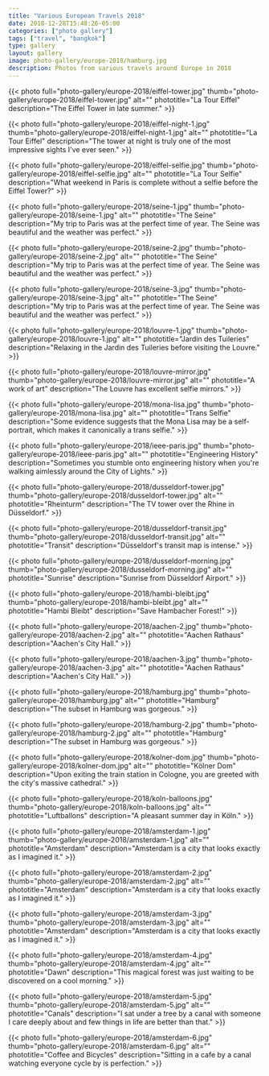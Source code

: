 ```yaml
---
title: "Various European Travels 2018"
date: 2018-12-28T15:48:26-05:00
categories: ["photo gallery"]
tags: ["travel", "bangkok"]
type: gallery
layout: gallery
image: photo-gallery/europe-2018/hamburg.jpg
description: Photos from various travels around Europe in 2018
---
```


{{< photo 
    full="photo-gallery/europe-2018/eiffel-tower.jpg"
    thumb="photo-gallery/europe-2018/eiffel-tower.jpg"
    alt=""
    phototitle="La Tour Eiffel"
    description="The Eiffel Tower in late summer." >}}

{{< photo 
    full="photo-gallery/europe-2018/eiffel-night-1.jpg"
    thumb="photo-gallery/europe-2018/eiffel-night-1.jpg"
    alt=""
    phototitle="La Tour Eiffel"
    description="The tower at night is truly one of the most impressive sights I've ever seen." >}}

{{< photo 
    full="photo-gallery/europe-2018/eiffel-selfie.jpg"
    thumb="photo-gallery/europe-2018/eiffel-selfie.jpg"
    alt=""
    phototitle="La Tour Selfie"
    description="What weekend in Paris is complete without a selfie before the Eiffel Tower?" >}}

{{< photo 
    full="photo-gallery/europe-2018/seine-1.jpg"
    thumb="photo-gallery/europe-2018/seine-1.jpg"
    alt=""
    phototitle="The Seine"
    description="My trip to Paris was at the perfect time of year. The Seine was beautiful and the weather was perfect." >}}

{{< photo 
    full="photo-gallery/europe-2018/seine-2.jpg"
    thumb="photo-gallery/europe-2018/seine-2.jpg"
    alt=""
    phototitle="The Seine"
    description="My trip to Paris was at the perfect time of year. The Seine was beautiful and the weather was perfect." >}}

{{< photo 
    full="photo-gallery/europe-2018/seine-3.jpg"
    thumb="photo-gallery/europe-2018/seine-3.jpg"
    alt=""
    phototitle="The Seine"
    description="My trip to Paris was at the perfect time of year. The Seine was beautiful and the weather was perfect." >}}

{{< photo 
    full="photo-gallery/europe-2018/louvre-1.jpg"
    thumb="photo-gallery/europe-2018/louvre-1.jpg"
    alt=""
    phototitle="Jardin des Tuileries"
    description="Relaxing in the Jardin des Tuileries before visiting the Louvre." >}}

{{< photo 
    full="photo-gallery/europe-2018/louvre-mirror.jpg"
    thumb="photo-gallery/europe-2018/louvre-mirror.jpg"
    alt=""
    phototitle="A work of art"
    description="The Louvre has excellent selfie mirrors." >}}

{{< photo 
    full="photo-gallery/europe-2018/mona-lisa.jpg"
    thumb="photo-gallery/europe-2018/mona-lisa.jpg"
    alt=""
    phototitle="Trans Selfie"
    description="Some evidence suggests that the Mona Lisa may be a self-portrait, which makes it canonically a trans selfie." >}}

{{< photo 
    full="photo-gallery/europe-2018/ieee-paris.jpg"
    thumb="photo-gallery/europe-2018/ieee-paris.jpg"
    alt=""
    phototitle="Engineering History"
    description="Sometimes you stumble onto engineering history when you're walking aimlessly around the City of Lights." >}}

{{< photo 
    full="photo-gallery/europe-2018/dusseldorf-tower.jpg"
    thumb="photo-gallery/europe-2018/dusseldorf-tower.jpg"
    alt=""
    phototitle="Rheinturm"
    description="The TV tower over the Rhine in Düsseldorf." >}}

{{< photo 
    full="photo-gallery/europe-2018/dusseldorf-transit.jpg"
    thumb="photo-gallery/europe-2018/dusseldorf-transit.jpg"
    alt=""
    phototitle="Transit"
    description="Düsseldorf's transit map is intense." >}}

{{< photo 
    full="photo-gallery/europe-2018/dusseldorf-morning.jpg"
    thumb="photo-gallery/europe-2018/dusseldorf-morning.jpg"
    alt=""
    phototitle="Sunrise"
    description="Sunrise from Düsseldorf Airport." >}}

{{< photo 
    full="photo-gallery/europe-2018/hambi-bleibt.jpg"
    thumb="photo-gallery/europe-2018/hambi-bleibt.jpg"
    alt=""
    phototitle="Hambi Bleibt"
    description="Save Hambacher Forest!" >}}

{{< photo 
    full="photo-gallery/europe-2018/aachen-2.jpg"
    thumb="photo-gallery/europe-2018/aachen-2.jpg"
    alt=""
    phototitle="Aachen Rathaus"
    description="Aachen's City Hall." >}}

{{< photo 
    full="photo-gallery/europe-2018/aachen-3.jpg"
    thumb="photo-gallery/europe-2018/aachen-3.jpg"
    alt=""
    phototitle="Aachen Rathaus"
    description="Aachen's City Hall." >}}

{{< photo 
    full="photo-gallery/europe-2018/hamburg.jpg"
    thumb="photo-gallery/europe-2018/hamburg.jpg"
    alt=""
    phototitle="Hamburg"
    description="The subset in Hamburg was gorgeous." >}}

{{< photo 
    full="photo-gallery/europe-2018/hamburg-2.jpg"
    thumb="photo-gallery/europe-2018/hamburg-2.jpg"
    alt=""
    phototitle="Hamburg"
    description="The subset in Hamburg was gorgeous." >}}

{{< photo 
    full="photo-gallery/europe-2018/kolner-dom.jpg"
    thumb="photo-gallery/europe-2018/kolner-dom.jpg"
    alt=""
    phototitle="Kölner Dom"
    description="Upon exiting the train station in Cologne, you are greeted with the city's massive cathedral." >}}

{{< photo 
    full="photo-gallery/europe-2018/koln-balloons.jpg"
    thumb="photo-gallery/europe-2018/koln-balloons.jpg"
    alt=""
    phototitle="Luftballons"
    description="A pleasant summer day in Köln." >}}

{{< photo 
    full="photo-gallery/europe-2018/amsterdam-1.jpg"
    thumb="photo-gallery/europe-2018/amsterdam-1.jpg"
    alt=""
    phototitle="Amsterdam"
    description="Amsterdam is a city that looks exactly as I imagined it." >}}

{{< photo 
    full="photo-gallery/europe-2018/amsterdam-2.jpg"
    thumb="photo-gallery/europe-2018/amsterdam-2.jpg"
    alt=""
    phototitle="Amsterdam"
    description="Amsterdam is a city that looks exactly as I imagined it." >}}

{{< photo 
    full="photo-gallery/europe-2018/amsterdam-3.jpg"
    thumb="photo-gallery/europe-2018/amsterdam-3.jpg"
    alt=""
    phototitle="Amsterdam"
    description="Amsterdam is a city that looks exactly as I imagined it." >}}

{{< photo 
    full="photo-gallery/europe-2018/amsterdam-4.jpg"
    thumb="photo-gallery/europe-2018/amsterdam-4.jpg"
    alt=""
    phototitle="Dawn"
    description="This magical forest was just waiting to be discovered on a cool morning." >}}

{{< photo 
    full="photo-gallery/europe-2018/amsterdam-5.jpg"
    thumb="photo-gallery/europe-2018/amsterdam-5.jpg"
    alt=""
    phototitle="Canals"
    description="I sat under a tree by a canal with someone I care deeply about and few things in life are better than that." >}}

{{< photo 
    full="photo-gallery/europe-2018/amsterdam-6.jpg"
    thumb="photo-gallery/europe-2018/amsterdam-6.jpg"
    alt=""
    phototitle="Coffee and Bicycles"
    description="Sitting in a cafe by a canal watching everyone cycle by is perfection." >}}
